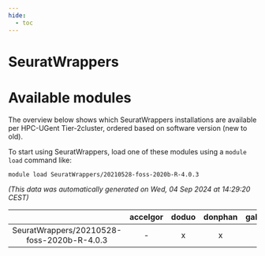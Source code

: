 ```yaml
---
hide:
  - toc
---
```


SeuratWrappers
==============

# Available modules


The overview below shows which SeuratWrappers installations are available per HPC-UGent Tier-2cluster, ordered based on software version (new to old).

To start using SeuratWrappers, load one of these modules using a `module load` command like:

```shell
module load SeuratWrappers/20210528-foss-2020b-R-4.0.3
```

*(This data was automatically generated on Wed, 04 Sep 2024 at 14:29:20 CEST)*  

| |accelgor|doduo|donphan|gallade|joltik|shinx|skitty|
| :---: | :---: | :---: | :---: | :---: | :---: | :---: | :---: |
|SeuratWrappers/20210528-foss-2020b-R-4.0.3|-|x|x|x|x|-|x|
